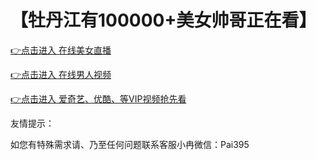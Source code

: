 # 【牡丹江有100000+美女帅哥正在看】


 [👉点击进入 在线美女直播](http://t.cn/EUjdoZI)

 [👉点击进入 在线男人视频](http://t.cn/EUjdoZI)
 
 [👉点击进入 爱奇艺、优酷、等VIP视频抢先看](http://t.cn/EUrS7mv)

友情提示：

如您有特殊需求请、乃至任何问题联系客服小冉微信：Pai395
 
